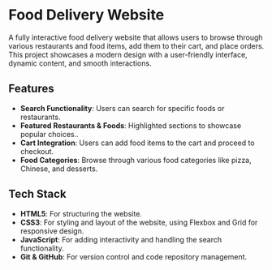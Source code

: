 # Food Delivery Website

A fully interactive food delivery website that allows users to browse through various restaurants and food items, add them to their cart, and place orders. This project showcases a modern design with a user-friendly interface, dynamic content, and smooth interactions.

## Features

- **Search Functionality**: Users can search for specific foods or restaurants.
- **Featured Restaurants & Foods**: Highlighted sections to showcase popular choices..
- **Cart Integration**: Users can add food items to the cart and proceed to checkout.
- **Food Categories**: Browse through various food categories like pizza, Chinese, and desserts.

## Tech Stack

- **HTML5**: For structuring the website.
- **CSS3**: For styling and layout of the website, using Flexbox and Grid for responsive design.
- **JavaScript**: For adding interactivity and handling the search functionality.
- **Git & GitHub**: For version control and code repository management.